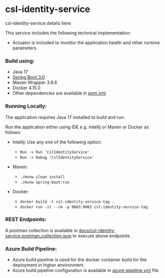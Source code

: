 # csl-identity-service

csl-identity-service details here

This service includes the following technical implementation:

* Actuator is included to monitor the application health and other runtime parameters.

### Build using:

* Java 17
* [Spring Boot 3.0](docs/HELP.md)
* Maven Wrapper 3.8.6
* Docker 4.15.0
* Other dependencies are available in [pom.xml](pom.xml)

### Running Locally:

The application requires Java 17 installed to build and run.

Run the application either using IDE e.g. Intellij or Maven or Docker as follows:

* Intellij: Use any one of the following option:
  * `` Run -> Run 'CslIdentityService' ``
  * `` Run -> Debug 'CslIdentityService' ``

* Maven:
  * `` ./mvnw clean install ``
  * `` ./mvnw spring-boot:run ``

* Docker:
    * `` docker build -t csl-identity-service-tag . ``
    * `` docker run -it --rm -p 9003:9003 csl-identity-service-tag ``

### REST Endpoints:

A postman collection is available in [docs/csl-identity-service.postman_collection.json](docs/postman_collection/csl-identity-service.postman_collection.json) to execute above endpoints.

### Azure Build Pipeline:

* Azure build pipeline is used for the docker container build for the deployment in higher environment.
* Azure build pipeline configuration is available in [azure-pipeline.yml](azure-pipelines.yml) file.

